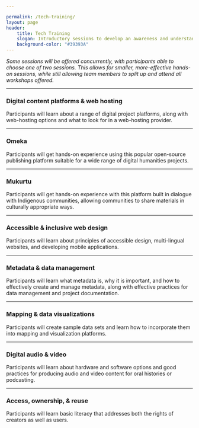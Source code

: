 ```yaml
---

permalink: /tech-training/
layout: page
header: 
    title: Tech Training
    slogan: Introductory sessions to develop an awareness and understanding of foundational concepts and common tools and methods.
    background-color: "#39393A"
---
```


*Some sessions will be offered concurrently, with  participants able to choose one of two sessions. This allows for smaller, more-effective hands-on sessions, while still allowing team members to split up and attend all workshops offered.*

---

### Digital content platforms & web hosting
Participants will learn about a range of digital project  platforms, along with web-hosting options and what to look for in a web-hosting provider.

---

### Omeka
Participants will get hands-on experience using this popular open-source publishing platform suitable for a wide range of digital humanities projects. 

---

### Mukurtu
Participants will get hands-on experience with this platform built in dialogue with Indigenous communities, allowing communities to share materials in culturally appropriate ways.

---

### Accessible & inclusive web design
Participants will learn about principles of accessible design, multi-lingual websites, and developing mobile applications. 

---

### Metadata & data management
Participants will learn what metadata is, why it is important, and how to effectively create and manage metadata, along with effective practices for data  management and project documentation. 

---

### Mapping & data visualizations
Participants will create sample data sets and learn how to incorporate them into mapping and visualization platforms. 

---

### Digital audio & video
Participants will learn about hardware and software options and good practices for producing audio and video content for oral histories or podcasting. 

---

### Access, ownership, & reuse
Participants will learn basic literacy that addresses both the rights of creators as well as users.  